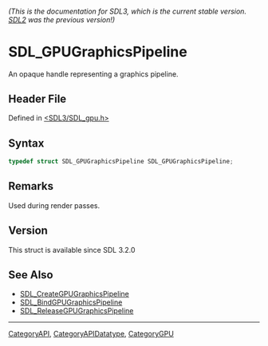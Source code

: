 ###### (This is the documentation for SDL3, which is the current stable version. [SDL2](https://wiki.libsdl.org/SDL2/) was the previous version!)
# SDL_GPUGraphicsPipeline

An opaque handle representing a graphics pipeline.

## Header File

Defined in [<SDL3/SDL_gpu.h>](https://github.com/libsdl-org/SDL/blob/main/include/SDL3/SDL_gpu.h)

## Syntax

```c
typedef struct SDL_GPUGraphicsPipeline SDL_GPUGraphicsPipeline;
```

## Remarks

Used during render passes.

## Version

This struct is available since SDL 3.2.0

## See Also

- [SDL_CreateGPUGraphicsPipeline](SDL_CreateGPUGraphicsPipeline)
- [SDL_BindGPUGraphicsPipeline](SDL_BindGPUGraphicsPipeline)
- [SDL_ReleaseGPUGraphicsPipeline](SDL_ReleaseGPUGraphicsPipeline)

----
[CategoryAPI](CategoryAPI), [CategoryAPIDatatype](CategoryAPIDatatype), [CategoryGPU](CategoryGPU)

